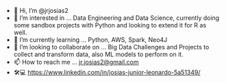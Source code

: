 - 👋 Hi, I’m @jrjosias2
- 👀 I’m interested in ... Data Engineering and Data Science, currently doing some sandbox projects with Python and looking to extend it for R as well.
- 🌱 I’m currently learning ... Python, AWS, Spark, Neo4J
- 💞️ I’m looking to collaborate on ... Big Data Challenges and Projects to collect and transform data, also ML models to perform on it.
- 📫 How to reach me ... jr.josias2@gmail.com
- 🛠💻 https://www.linkedin.com/in/josias-junior-leonardo-5a51349/

<!---
jrjosias2/jrjosias2 is a ✨ special ✨ repository because its `README.md` (this file) appears on your GitHub profile.
You can click the Preview link to take a look at your changes.
--->
